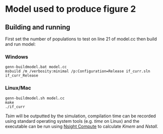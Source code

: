 # Model used to produce figure 2
## Building and running
First set the number of populations to test on line 21 of model.cc then build and run model:

### Windows
```
genn-buildmodel.bat model.cc
msbuild /m /verbosity:minimal /p:Configuration=Release if_curr.sln
if_curr_Release
```

### Linux/Mac
```
genn-buildmodel.sh model.cc
make
./if_curr
```

_Tsim_ will be outputted by the simulation, compilation time can be recorded using standard operating system tools (e.g. _time_ on Linux) and the executable can be run using [Nsight Compute](https://developer.nvidia.com/nsight-compute) to calculate _Kmem_ and _Nstall_.